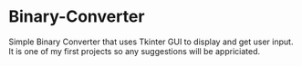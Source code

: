 # Binary-Converter
Simple Binary Converter that uses Tkinter GUI to display and get user input. It is one of my first projects so any suggestions will be appriciated.
